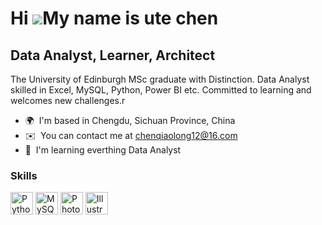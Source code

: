 Hi ![](https://user-images.githubusercontent.com/18350557/176309783-0785949b-9127-417c-8b55-ab5a4333674e.gif)My name is ute chen
================================================================================================================================

Data Analyst, Learner, Architect
--------------------------------

The University of Edinburgh MSc graduate with Distinction. Data Analyst skilled in Excel, MySQL, Python, Power BI etc. Committed to learning and welcomes new challenges.r

* 🌍  I'm based in Chengdu, Sichuan Province, China
* ✉️  You can contact me at [chenqiaolong12@16.com](mailto:chenqiaolong12@16.com)
* 🧠  I'm learning everthing Data Analyst

### Skills


<p align="left">
<a href="https://www.python.org/" target="_blank" rel="noreferrer"><img src="https://raw.githubusercontent.com/danielcranney/readme-generator/main/public/icons/skills/python-colored.svg" width="36" height="36" alt="Python" /></a>
<a href="https://www.mysql.com/" target="_blank" rel="noreferrer"><img src="https://raw.githubusercontent.com/danielcranney/readme-generator/main/public/icons/skills/mysql-colored.svg" width="36" height="36" alt="MySQL" /></a>
<a href="https://www.adobe.com/uk/products/photoshop.html" target="_blank" rel="noreferrer"><img src="https://raw.githubusercontent.com/danielcranney/readme-generator/main/public/icons/skills/photoshop-colored.svg" width="36" height="36" alt="Photoshop" /></a>
<a href="adobe.com/uk/products/illustrator.html" target="_blank" rel="noreferrer"><img src="https://raw.githubusercontent.com/danielcranney/readme-generator/main/public/icons/skills/illustrator-colored.svg" width="36" height="36" alt="Illustrator" /></a>
</p>
